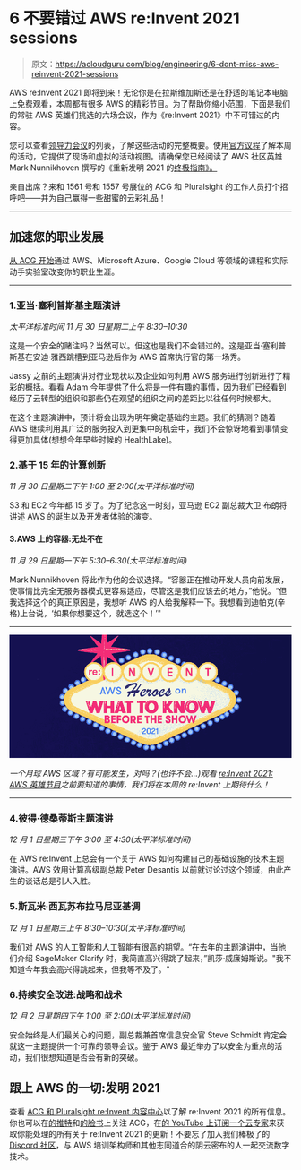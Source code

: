 # 6 不要错过 AWS re:Invent 2021 sessions 

> 原文：<https://acloudguru.com/blog/engineering/6-dont-miss-aws-reinvent-2021-sessions>

AWS re:Invent 2021 即将到来！无论你是在拉斯维加斯还是在舒适的笔记本电脑上免费观看，本周都有很多 AWS 的精彩节目。为了帮助你缩小范围，下面是我们的常驻 AWS 英雄们挑选的六场会议，作为《re:Invent 2021》中不可错过的内容。

您可以查看[领导力会议](https://reinvent.awsevents.com/leadership-sessions/)的列表，了解这些活动的完整概要。使用[官方议程](https://reinvent.awsevents.com/agenda/)了解本周的活动，它提供了现场和虚拟的活动视图。请确保您已经阅读了 AWS 社区英雄 Mark Nunnikhoven 撰写的《重新发明 2021 的[终极指南》。](https://acloudguru.com/blog/business/the-ultimate-guide-to-aws-reinvent-2021)

亲自出席？来和 1561 号和 1557 号展位的 ACG 和 Pluralsight 的工作人员打个招呼吧——并为自己赢得一些甜蜜的云彩礼品！

* * *

## 加速您的职业发展

[从 ACG 开始](https://acloudguru.com/pricing)通过 AWS、Microsoft Azure、Google Cloud 等领域的课程和实际动手实验室改变你的职业生涯。

* * *

### 1.亚当·塞利普斯基主题演讲

*太平洋标准时间 11 月 30 日星期二上午 8:30–10:30*

这是一个安全的赌注吗？当然可以。但这也是我们不会错过的。这是亚当·塞利普斯基在安迪·雅西跳槽到亚马逊后作为 AWS 首席执行官的第一场秀。

Jassy 之前的主题演讲对行业现状以及企业如何利用 AWS 服务进行创新进行了精彩的概括。看看 Adam 今年提供了什么将是一件有趣的事情，因为我们已经看到经历了云转型的组织和那些仍在观望的组织之间的差距比以往任何时候都大。

在这个主题演讲中，预计将会出现为明年奠定基础的主题。我们的猜测？随着 AWS 继续利用其广泛的服务投入到更集中的机会中，我们不会惊讶地看到事情变得更加具体(想想今年早些时候的 HealthLake)。

### 2.基于 15 年的计算创新

*11 月 30 日星期二下午 1:00 至 2:00(太平洋标准时间)*

S3 和 EC2 今年都 15 岁了。为了纪念这一时刻，亚马逊 EC2 副总裁大卫·布朗将讲述 AWS 的诞生以及开发者体验的演变。

#### 3.AWS 上的容器:无处不在

*11 月 29 日星期一下午 5:30–6:30(太平洋标准时间)*

Mark Nunnikhoven 将此作为他的会议选择。“容器正在推动开发人员向前发展，使事情比完全无服务器模式更容易适应，尽管这是我们应该去的地方，”他说。“但我选择这个的真正原因是，我想听 AWS 的人给我解释一下。我想看到迪帕克(辛格)上台说，‘如果你想要这个，就选这个！’"

* * *

[![2021 re:Invent Pre-Show](img/6994ee477a5fa539a7bf90638d62f67e.png)](https://acloudguru.com/content/reinvent-2021-aws-heroes-on-what-to-know-before-the-show-webinar)

*一个月球 AWS 区域？有可能发生，对吗？(也许不会…)观看 [re:Invent 2021: AWS 英雄节目](https://acloudguru.com/content/reinvent-2021-aws-heroes-on-what-to-know-before-the-show-webinar)之前要知道的事情，我们将在本周的 re:Invent 上期待什么！*

* * *

### 4.彼得·德桑蒂斯主题演讲

*12 月 1 日星期三下午 3:00 至 4:30(太平洋标准时间)*

在 AWS re:Invent 上总会有一个关于 AWS 如何构建自己的基础设施的技术主题演讲。AWS 效用计算高级副总裁 Peter Desantis 以前就讨论过这个领域，由此产生的谈话总是引人入胜。

### 5.斯瓦米·西瓦苏布拉马尼亚基调

*12 月 1 日星期三上午 8:30–10:30(太平洋标准时间)*

我们对 AWS 的人工智能和人工智能有很高的期望。“在去年的主题演讲中，当他们介绍 SageMaker Clarify 时，我简直高兴得跳了起来，”凯莎·威廉姆斯说。"我不知道今年我会高兴得跳起来，但我等不及了。"

### 6.持续安全改进:战略和战术

*12 月 2 日星期四下午 1:00 至 2:00(太平洋标准时间)*

安全始终是人们最关心的问题，副总裁兼首席信息安全官 Steve Schmidt 肯定会就这一主题提供一个可靠的领导会议。鉴于 AWS 最近举办了以安全为重点的活动，我们很想知道是否会有新的突破。

## 跟上 AWS 的一切:发明 2021

查看 [ACG 和 Pluralsight re:Invent 内容中心](https://www.pluralsight.com/reinvent-2021)以了解 re:Invent 2021 的所有信息。你也可以在[的推特](https://twitter.com/acloudguru)和[的脸书](https://www.facebook.com/acloudguru)上关注 ACG，在[的 YouTube 上订阅一个云专家](https://www.youtube.com/c/AcloudGuru/?sub_confirmation=1)来获取你能处理的所有关于 re:Invent 2021 的更新！不要忘了加入我们棒极了的 [Discord 社区](https://discord.com/invite/acloudguru)，与 AWS 培训架构师和其他志同道合的阴云密布的人一起交流数字技术。